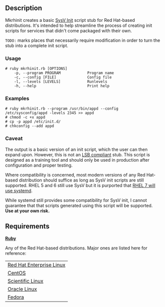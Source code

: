 ## Description
Mkrhinit creates a basic [SysV Init](http://en.wikipedia.org/wiki/Sysvinit) script stub for Red Hat-based distributions. It's intended to help streamline the process of creating init scripts for services that didn't come packaged with their own.

`TODO:` marks places that necessarily require modification in order to turn the stub into a complete init script.

### Usage
    # ruby mkrhinit.rb [OPTIONS]
        -p, --program PROGRAM            Program name
        -c, --config [FILE]              Config file
        -l, --levels [LEVELS]            Runlevels
        -h, --help                       Print help


### Examples
    # ruby mkrhinit.rb --program /usr/bin/appd --config /etc/sysconfig/appd -levels 2345 >> appd
    # chmod -c +x appd
    # cp -p appd /etc/init.d/
    # chkconfig --add appd

### Caveat
The output is a basic version of an init script, which the user can then expand upon. However, this is not an [LSB compliant](http://refspecs.linuxbase.org/LSB_3.1.1/LSB-Core-generic/LSB-Core-generic/iniscrptact.html) stub. This script is designed as a training tool and should only be used in production after configuration and proper testing.

Where compatibility is concerned, most modern versions of any Red Hat-based distribution should suffice as long as SysV init scripts are still supported. RHEL 5 and 6 still use SysV but it is purported that [RHEL 7 will use systemd](http://www.h-online.com/open/slideshow/bilderstrecke_1631968.html?back=1631791;back_page=1;image=5).

While systemd still provides some compatibility for SysV init, I cannot guarantee that that scripts generated using this script will be supported. **Use at your own risk.**

## Requirements

**[Ruby](http://www.ruby-lang.org/en/)**

Any of the Red Hat-based distributions. Major ones are listed here for reference:

<table>
	<tr><td><a href="http://www.redhat.com/">Red Hat Enterprise Linux</a></td></tr>
	<tr><td><a href="http://centos.org/">CentOS</a></td></tr>
	<tr><td><a href="https://www.scientificlinux.org/">Scientific Linux</a></td></tr>
	<tr><td><a href="http://linux.oracle.com/">Oracle Linux</a></td></tr>
	<tr><td><a href="http://fedoraproject.org/">Fedora</a></td></tr>
</table>
